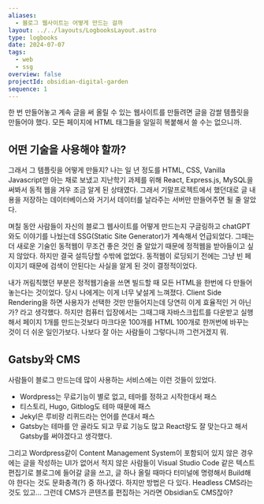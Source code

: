 ```yaml
---
aliases:
  - 블로그 웹사이트는 어떻게 만드는 걸까
layout: ../../layouts/LogbooksLayout.astro
type: logbooks
date: 2024-07-07
tags:
  - web
  - ssg
overview: false
projectId: obsidian-digital-garden
sequence: 1
---
```

한 번 만들어놓고 계속 글을 써 올릴 수 있는 웹사이트를 만들려면 글을 감쌀 템플릿을 만들어야 했다. 모든 페이지에 HTML 태그들을 일일히 복붙해서 쓸 수는 없으니까.

## 어떤 기술을 사용해야 할까?
그래서 그 템플릿을 어떻게 만들지? 나는 일 년 정도를 HTML, CSS, Vanilla Javascript만 아는 채로 보냈고 지난학기 과제를 위해 React, Express.js, MySQL을 써봐서 동적 웹을 겨우 조금 알게 된 상태였다. 그래서 기말프로젝트에서 했던대로 글 내용을 저장하는 데이터베이스와 거기서 데이터를 날라주는 서버만 만들어주면 될 줄 알았다. 

며칠 동안 사람들이 자신의 블로그 웹사이트를 어떻게 만드는지 구글링하고 chatGPT와도 이야기를 나눴는데 SSG(Static Site Generator)가 계속해서 언급되었다. 그때는 더 새로운 기술인 동적웹이 무조건 좋은 것인 줄 알았기 때문에 정적웹을 받아들이고 싶지 않았다. 하지만 결국 설득당할 수밖에 없었다. 동적웹이 로딩되기 전에는 그냥 빈 페이지기 때문에 검색이 안된다는 사실을 알게 된 것이 결정적이었다.

내가 꺼림칙했던 부분은 정적웹기술을 쓰면 빌드할 때 모든 HTML을 한번에 다 만들어놓는다는 것이었다. 당시 나에게는 이게 너무 낯설게 느껴졌다. Client Side Rendering을 하면 사용자가 선택한 것만 만들어지는데 당연히 이게 효율적인 거 아닌가? 라고 생각했다. 하지만 컴퓨터 입장에서는 그때그때 자바스크립트를 다운받고 실행해서 페이지 1개를 만드는것보다 마크다운 100개를 HTML 100개로 한꺼번에 바꾸는 것이 더 쉬운 일인가보다. 나보다 잘 아는 사람들이 그렇다니까 그런거겠지 뭐.

## Gatsby와 CMS
사람들이 블로그 만드는데 많이 사용하는 서비스에는 이런 것들이 있었다.
- Wordpress는 무료기능이 별로 없고, 테마를 정하고 시작한대서 패스
- 티스토리, Hugo, Gitblog도 테마 때문에 패스
- Jekyl은 루비랑 리퀴드라는 언어를 쓴대서 패스
- Gatsby는 테마를 안 골라도 되고 무료 기능도 많고 React랑도 잘 맞는다고 해서 Gatsby를 써야겠다고 생각했다.

그리고 Wordpress같이 Content Management System이 포함되어 있지 않은 경우에는 글을 작성하는 UI가 없어서 적지 않은 사람들이 Visual Studio Code 같은 텍스트편집기로 블로그에 들어갈 글을 쓰고, 글 하나 올릴 때마다 터미널에 명령해서 Build해야 한다는 것도 문화충격(?) 중 하나였다. 하지만 방법은 다 있다. Headless CMS라는 것도 있고... 그런데 CMS가 콘텐츠를 편집하는 거라면 Obsidian도 CMS잖아?